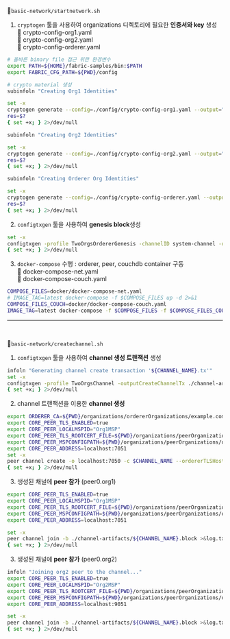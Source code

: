 📝`basic-network/startnetwork.sh`</br>
1. `cryptogen` 툴을 사용하여 organizations 디렉토리에 필요한 **인증서와 key** 생성</br>
📝 crypto-config-org1.yaml</br>
📝 crypto-config-org2.yaml</br>
📝 crypto-config-orderer.yaml
```bash
# 올바른 binary file 접근 위한 환경변수 
export PATH=${HOME}/fabric-samples/bin:$PATH
export FABRIC_CFG_PATH=${PWD}/config

# crypto material 생성
subinfoln "Creating Org1 Identities"

set -x
cryptogen generate --config=./config/crypto-config-org1.yaml --output="organizations"
res=$?
{ set +x; } 2>/dev/null

subinfoln "Creating Org2 Identities"

set -x
cryptogen generate --config=./config/crypto-config-org2.yaml --output="organizations"
res=$?
{ set +x; } 2>/dev/null

subinfoln "Creating Orderer Org Identities"

set -x
cryptogen generate --config=./config/crypto-config-orderer.yaml --output="organizations"
res=$?
{ set +x; } 2>/dev/null
```

2. `configtxgen` 툴을 사용하여 **genesis block**생성
```bash
set -x
configtxgen -profile TwoOrgsOrdererGenesis -channelID system-channel -outputBlock ./system-genesis-block/genesis.block
{ set +x; } 2>/dev/null
```

3. `docker-compose` 수행 : orderer, peer, couchdb container 구동</br>
📝 docker-compose-net.yaml</br>
📝 docker-compose-couch.yaml</br>
```bash
COMPOSE_FILES=docker/docker-compose-net.yaml
# IMAGE_TAG=latest docker-compose -f $COMPOSE_FILES up -d 2>&1
COMPOSE_FILES_COUCH=docker/docker-compose-couch.yaml
IMAGE_TAG=latest docker-compose -f $COMPOSE_FILES -f $COMPOSE_FILES_COUCH up -d 2>&1

```

----

</br>

📝`basic-network/createchannel.sh`</br>
1. `configtxgen` 툴을 사용하여 **channel 생성 트랜잭션** 생성
```bash
infoln "Generating channel create transaction '${CHANNEL_NAME}.tx'"
set -x
configtxgen -profile TwoOrgsChannel -outputCreateChannelTx ./channel-artifacts/${CHANNEL_NAME}.tx -channelID $CHANNEL_NAME
{ set +x; } 2>/dev/null
```
2. channel 트랜잭션을 이용한 **channel 생성**
```bash
export ORDERER_CA=${PWD}/organizations/ordererOrganizations/example.com/orderers/orderer.example.com/msp/tlscacerts/tlsca.example.com-cert.pem
export CORE_PEER_TLS_ENABLED=true
export CORE_PEER_LOCALMSPID="Org1MSP"
export CORE_PEER_TLS_ROOTCERT_FILE=${PWD}/organizations/peerOrganizations/org1.example.com/peers/peer0.org1.example.com/tls/ca.crt
export CORE_PEER_MSPCONFIGPATH=${PWD}/organizations/peerOrganizations/org1.example.com/users/Admin@org1.example.com/msp
export CORE_PEER_ADDRESS=localhost:7051
set -x
peer channel create -o localhost:7050 -c $CHANNEL_NAME --ordererTLSHostnameOverride orderer.example.com -f ./channel-artifacts/${CHANNEL_NAME}.tx --outputBlock ./channel-artifacts/${CHANNEL_NAME}.block --tls --cafile $ORDERER_CA >&log.txt
{ set +x; } 2>/dev/null
```
3. 생성된 채널에 **peer 참가** (peer0.org1)
```bash
export CORE_PEER_TLS_ENABLED=true
export CORE_PEER_LOCALMSPID="Org1MSP"
export CORE_PEER_TLS_ROOTCERT_FILE=${PWD}/organizations/peerOrganizations/org1.example.com/peers/peer0.org1.example.com/tls/ca.crt
export CORE_PEER_MSPCONFIGPATH=${PWD}/organizations/peerOrganizations/org1.example.com/users/Admin@org1.example.com/msp
export CORE_PEER_ADDRESS=localhost:7051

set -x
peer channel join -b ./channel-artifacts/${CHANNEL_NAME}.block >&log.txt
{ set +x; } 2>/dev/null
```
3. 생성된 채널에 **peer 참가** (peer0.org2)
```bash
infoln "Joining org2 peer to the channel..."
export CORE_PEER_TLS_ENABLED=true
export CORE_PEER_LOCALMSPID="Org2MSP"
export CORE_PEER_TLS_ROOTCERT_FILE=${PWD}/organizations/peerOrganizations/org2.example.com/peers/peer0.org2.example.com/tls/ca.crt
export CORE_PEER_MSPCONFIGPATH=${PWD}/organizations/peerOrganizations/org2.example.com/users/Admin@org2.example.com/msp
export CORE_PEER_ADDRESS=localhost:9051

set -x
peer channel join -b ./channel-artifacts/${CHANNEL_NAME}.block >&log.txt
{ set +x; } 2>/dev/null
```